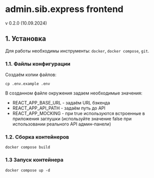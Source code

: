 # admin.sib.express frontend

v 0.2.0 (10.09.2024)

## 1. Установка

Для работы необходимы инструменты: `docker`, `docker compose`, `git`.

### 1.1. Файлы конфигурации

Создаём копии файлов:

```
cp .env.example .env
```

В созданном файле окружения задаем необходимые значения:
- REACT_APP_BASE_URL - задаём URL бэкенда
- REACT_APP_API_PATH - задаём путь до API
- REACT_APP_MOCKING - при true используются встроенные в приложения заглушки (используйте значение false при использовании реального API админ-панели)


### 1.2. Сборка контейнеров
```
docker compose build
```

### 1.3 Запуск контейнера
```
docker compose up -d
```
